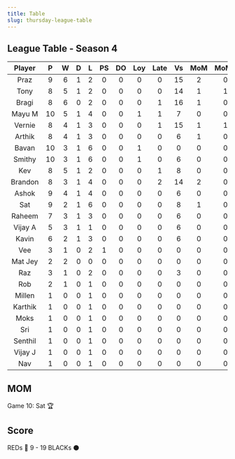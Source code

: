 ```yaml
---
title: Table
slug: thursday-league-table
---
```


## League Table - Season 4

**Player**|**P**|**W**|**D**|**L**|**PS**|**DO**|**Loy**|**Late**|**Vs**|**MoM**|**MoMS**|**Tot**|**Ave**
:-----:|:-----:|:-----:|:-----:|:-----:|:-----:|:-----:|:-----:|:-----:|:-----:|:-----:|:-----:|:-----:|:-----:
Praz|9|6|1|2|0|0|0|0|15|2|0|34|3.77
Tony|8|5|1|2|0|0|0|0|14|1|1|28.5|3.56
Bragi|8|6|0|2|0|0|0|1|16|1|0|28|3.5
Mayu M|10|5|1|4|0|0|1|1|7|0|0|28|2.8
Vernie|8|4|1|3|0|0|0|1|15|1|1|24.5|3.06
Arthik|8|4|1|3|0|0|0|0|6|1|0|24|3
Bavan|10|3|1|6|0|0|1|0|0|0|0|23|2.3
Smithy|10|3|1|6|0|0|1|0|6|0|0|23|2.3
Kev|8|5|1|2|0|0|0|1|8|0|0|23|2.87
Brandon|8|3|1|4|0|0|0|2|14|2|0|22|2.75
Ashok|9|4|1|4|0|0|0|0|6|0|0|22|2.44
Sat|9|2|1|6|0|0|0|0|8|1|0|19|2.11
Raheem|7|3|1|3|0|0|0|0|6|0|0|17|2.42
Vijay A|5|3|1|1|0|0|0|0|6|0|0|15|3
Kavin|6|2|1|3|0|0|0|0|6|0|0|13|2.16
Vee|3|1|0|2|1|0|0|0|0|0|0|8|2.66
Mat Jey|2|2|0|0|0|0|0|0|0|0|0|8|4
Raz|3|1|0|2|0|0|0|0|3|0|0|6|2
Rob|2|1|0|1|0|0|0|0|0|0|0|5|2.5
Millen|1|0|0|1|0|0|0|0|0|0|0|1|1
Karthik|1|0|0|1|0|0|0|0|0|0|0|1|1
Moks|1|0|0|1|0|0|0|0|0|0|0|1|1
Sri|1|0|0|1|0|0|0|0|0|0|0|1|1
Senthil|1|0|0|1|0|0|0|0|0|0|0|1|1
Vijay J|1|0|0|1|0|0|0|0|0|0|0|1|1
Nav|1|0|0|1|0|0|0|0|0|0|0|1|1

## MOM 

Game 10: Sat 🏆


## Score

REDs 🔴 9 - 19 BLACKs ⚫



